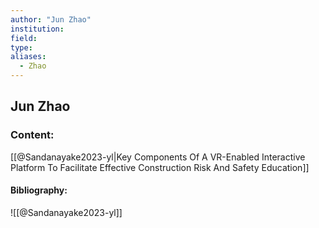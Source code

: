 ```yaml
---
author: "Jun Zhao"
institution:
field:
type:
aliases:
  - Zhao
---
```


## Jun Zhao

### Content:
[[@Sandanayake2023-yl|Key Components Of A VR-Enabled Interactive Platform To Facilitate Effective Construction Risk And Safety Education]]

#### Bibliography:

![[@Sandanayake2023-yl]]